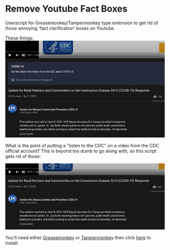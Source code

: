 # Remove Youtube Fact Boxes
Userscript for Greasemonkey/Tampermonkey type extension to get rid of those annoying 'fact clarification' boxes on Youtube.

These things:
![Clarification box example](img/clarification-box.jpg)

What is the point of putting a "listen to the CDC" on a video from the CDC official account? This is beyond too dumb to go along with, so this script gets rid of those:

![Now its gone](img/much_better.jpg)

You'll need either [Greasemonkey](https://www.greasespot.net) or [Tampermonkey](https://www.tampermonkey.net) then click [here](https://github.com/amckee/RemoveYoutubeFactBoxes/raw/main/remove_fact_boxes.user.js) to install.

